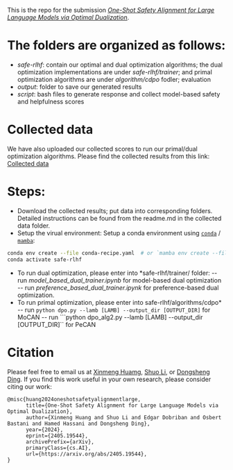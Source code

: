 This is the repo for the submission [*One-Shot Safety Alignment for Large Language Models via Optimal Dualization*](https://arxiv.org/abs/2405.19544).

# The folders are organized as follows:
- *safe-rlhf*: contain our optimal and dual optimization algorithms; the dual optimization implementations are under *safe-rlhf/trainer*; and primal optimization algorithms are under *algorithm/cdpo* fodler; evaluation 
- *output*: folder to save our generated results
- *script*: bash files to generate response and collect model-based safety and helpfulness scores

# Collected data
We have also uploaded our collected scores to run our primal/dual optimization algorithms. Please find the collected results from this link: [Collected data](https://drive.google.com/file/d/142yNqzgb4iS60lnnCkTSonsWyDZDvcf6/view?usp=sharing)

# Steps:
- Download the collected results; put data into corresponding folders. Detailed instructions can be found from the readme.md in the collected data folder.
- Setup the virual environment:
Setup a conda environment using [`conda`](https://github.com/conda/conda) / [`mamba`](https://github.com/mamba-org/mamba):

```bash
conda env create --file conda-recipe.yaml  # or `mamba env create --file conda-recipe.yaml`
conda activate safe-rlhf
```
- To run dual optimization, please enter into *safe-rlhf/trainer/ folder:
-- run *model_based_dual_trainer.ipynb* for model-based dual optimization
-- run *preference_based_dual_trainer.ipynk* for preference-based dual optimization.
- To run primal optimization, please enter into safe-rlhf/algorithms/cdpo*
-- run ```python dpo.py --lamb [LAMB] --output_dir [OUTPUT_DIR]``` for MoCAN
-- run ```python dpo_alg2.py --lamb [LAMB] --output_dir [OUTPUT_DIR]`` for PeCAN

# Citation
Please feel free to email us at [Xinmeng Huamg](mailto:xinmengh@sas.upenn.edu), [Shuo Li](mailto:lishuo1@seas.upenn.edu), or [Dongsheng Ding](mailto:dongshed@seas.upenn.edu). If you find this work useful in your own research, please consider citing our work:
```
@misc{huang2024oneshotsafetyalignmentlarge,
      title={One-Shot Safety Alignment for Large Language Models via Optimal Dualization}, 
      author={Xinmeng Huang and Shuo Li and Edgar Dobriban and Osbert Bastani and Hamed Hassani and Dongsheng Ding},
      year={2024},
      eprint={2405.19544},
      archivePrefix={arXiv},
      primaryClass={cs.AI},
      url={https://arxiv.org/abs/2405.19544}, 
}
```
